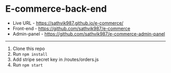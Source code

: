 # E-commerce-back-end

- Live URL - https://sathvik987.github.io/e-commerce/
- Front-end - https://github.com/sathvik987/e-commerce
- Admin-panel - https://github.com/sathvik987/e-commerce-admin-panel
---------------------------------------------------------------------------------------
1. Clone this repo
2. Run `npm install`
3. Add stripe secret key in /routes/orders.js
4. Run `npm start`


